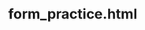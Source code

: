 # form_practice.html

<!DOCTYPE html>
<html lang="en">
<head>
    <meta charset="UTF-8">
    <meta name="viewport" content="width=device-width, initial-scale=1.0">
    <title>Form Creation</title>
        <style>
        .container_form{
            display: flex;
            justify-content: center;
        }
        form{
            width:  700px;
            padding: 20px;
            border: 1px solid #ccc;
            border-radius: 7px;
            background-color: #f9f9f9;
        }
        h3{
            text-align: center;
            border: 1px solid rgb(180, 255, 226);
            background-color: rgb(194, 252, 230);
        }
        label{
            font-weight: bold;
        }
        
        input[type="text"], input[type="email"], input[type="number"] {
            width: 100%;
            padding: 8px;
            margin: 4px 0 12px;
            box-sizing: border-box;
        }
        form textarea{
            max-width: 100%;
            min-width: 100%;
            max-height: 60px;
            min-height: 60px;
        }
        button{
            font-family: sans-serif;
            font-weight: bold;
            border: 1px solid #9e9e9e;
            border-radius: 5px;
            padding: 5px;
            width: 60px;
            color: rgb(126, 126, 126);
        }
        button:hover{
            background-color: rgb(255, 255, 255);
            color: rgb(26, 26, 26);
            border: 1px solid rgb(39, 39, 39);
            border-radius: 5px;
            font-weight: bolder;
        }
        #namevalidation{
            color: red;
            font-size: 12px;
            display: none;
        }
        #emailvalidation{
            color: red;
            font-size: 12px;
            display: none;
        }
    </style>

</head>
<body>
    <div class="container_form">
        
        <form action="" name="form_sample" id="form_sample">
            <h3>Registration Form</h3><br><br>
            <label for="name">Full Name:</label>
            <input type="text" name="name" id="name" placeholder="Write your full name" onblur="FormValidation.nameValidation()">
            <div id="namevalidation">*Please enter a valid name.</div>
            <br>
            <label for="gender">Gender:</label>
            <label for="Male"><input type="radio" name="Gender" id="Male" value="Male">Male</label>
            <label for="Female"><input type="radio" name="Gender" id="Female" value="Female">Female</label>
            
            <br><br>

            <label for="subject">Subject:</label>
            <label for="Bangla"><input type="checkbox" name="subject" id="Bangla" value="Bangla">Bangla</label>
            <label for="English"><input type="checkbox" name="subject" id="English" value="English">English</label>
            <label for="Math"><input type="checkbox" name="subject" id="Math" value="Math">Math</label>
            <label for="ICT"><input type="checkbox" name="subject" id="ICT" value="ICT">ICT</label>
            
            <br><br>

            <label for="email">Email:</label>
            <input type="email" name="email" id="email" placeholder="Write your email..." onblur="FormValidation.emailValidation()"><br>
            <div id="emailvalidation">*Please enter a valid Email.</div>
            <label for="phone">Phone Number:</label>
            <input type="number" name="phone" id="phone">
            
            <br><br>

            <label for="city">City:</label>
            <select name="city" id="city">
                <option value="city">-Select City-</option>
                <option value="dhaka">Dhaka</option>
                <option value="chattogram">Chattogram</option>
                <option value="rajshahi">Rajshahi</option>
                <option value="khulna">Khulna</option>
                <option value="barishal">Barishal</option>
                <option value="sylhet">Sylhet</option>
                <option value="rangpur">Rangpur</option>
                <option value="mymensingh">Mymensingh</option>
            </select>
            
            <br><br>

            <label for="address">Address:<textarea name="address" id="address" cols="30" rows="1" placeholder="Write your address..."></textarea></label>
            
            <br><br>

            <button type="submit">Submit</button>
            <button type="reset">Reset</button>
        </form>

        <script src="form_practice.js"></script>
        <script>
            FormValidation.formSubmit();
        </script>
    </div>
</body>
</html>
